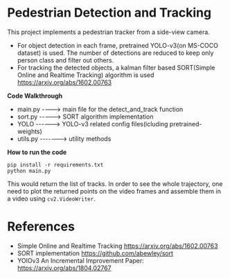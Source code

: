 # Pedestrian Detection and Tracking
This project implements a pedestrian tracker from a side-view camera.

- For object detection in each frame, pretrained YOLO-v3(on MS-COCO dataset) is used. The number of detections are reduced to keep only person class and filter out others.
- For tracking the detected objects, a kalman filter based SORT(Simple Online and Realtime Tracking) algorithm is used https://arxiv.org/abs/1602.00763

<b>Code Walkthrough</b>
- main.py  ----> main file for the detect_and_track function
- sort.py   -----> SORT algorithm implementation
- YOLO   ------> YOLO-v3 related config files(icluding pretrained-weights)
- utils.py  -------> utility methods 


<b>How to run the code</b>
```
pip install -r requirements.txt
python main.py
```

This would return the list of tracks. In order to see the whole trajectory, one need to plot the returned points on the video frames and assemble them in a video using `cv2.VideoWriter`.

# References
- Simple Online and Realtime Tracking https://arxiv.org/abs/1602.00763
- SORT implementation https://github.com/abewley/sort
- YOlOv3 An Incremental Improvement Paper: https://arxiv.org/abs/1804.02767


